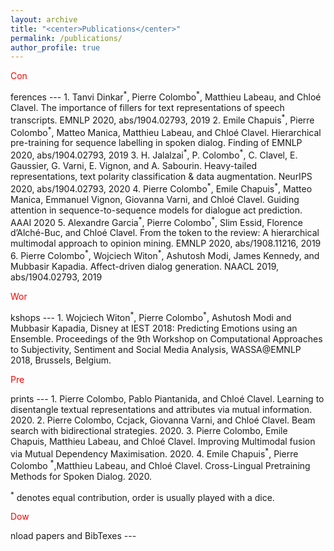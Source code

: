 ```yaml
---
layout: archive
title: "<center>Publications</center>"
permalink: /publications/
author_profile: true
---
```


<p style="color:#FF0000";>Con</p>ferences
---
1. Tanvi Dinkar<sup>*</sup>, Pierre Colombo<sup>*</sup>, Matthieu Labeau, and Chloé Clavel. The importance of fillers for
text representations of speech transcripts. EMNLP 2020, abs/1904.02793, 2019
2. Emile Chapuis<sup>*</sup>, Pierre Colombo<sup>*</sup>, Matteo Manica, Matthieu Labeau, and Chloé Clavel. Hierarchical
pre-training for sequence labelling in spoken dialog. Finding of EMNLP 2020, abs/1904.02793, 2019
3. H. Jalalzai<sup>*</sup>, P. Colombo<sup>*</sup>, C. Clavel, E. Gaussier, G. Varni, E. Vignon, and A. Sabourin. Heavy-tailed
representations, text polarity classification & data augmentation. NeurIPS 2020, abs/1904.02793, 2020
4. Pierre Colombo<sup>*</sup>, Emile Chapuis<sup>*</sup>, Matteo Manica, Emmanuel Vignon, Giovanna Varni, and Chloé
Clavel. Guiding attention in sequence-to-sequence models for dialogue act prediction. AAAI 2020
5. Alexandre Garcia<sup>*</sup>, Pierre Colombo<sup>*</sup>, Slim Essid, Florence d’Alché-Buc, and Chloé Clavel. From the token to the review: A hierarchical multimodal approach to opinion mining. EMNLP 2020, abs/1908.11216,
2019
6. Pierre Colombo<sup>*</sup>, Wojciech Witon<sup>*</sup>, Ashutosh Modi, James Kennedy, and Mubbasir Kapadia.
Affect-driven dialog generation. NAACL 2019, abs/1904.02793, 2019


<p style="color:#FF0000";>Wor</p>kshops
---
1. Wojciech Witon<sup>*</sup>, Pierre Colombo<sup>*</sup>, Ashutosh Modi and Mubbasir Kapadia, Disney at IEST 2018: Predicting Emotions using an Ensemble. Proceedings of the 9th Workshop on Computational Approaches to Subjectivity, Sentiment and Social Media Analysis, WASSA@EMNLP 2018, Brussels, Belgium.

<p style="color:#FF0000";>Pre</p>prints
---
1. Pierre Colombo, Pablo Piantanida, and Chloé Clavel. Learning to disentangle textual representations
and attributes via mutual information. 2020.
2. Pierre Colombo, Ccjack, Giovanna Varni, and Chloé Clavel. Beam search with bidirectional strategies.
2020.
3. Pierre Colombo, Emile Chapuis, Matthieu Labeau, and Chloé Clavel. Improving Multimodal fusion via Mutual Dependency Maximisation. 2020.
4. Emile Chapuis<sup>*</sup>, Pierre Colombo <sup>*</sup>,Matthieu Labeau, and Chloé Clavel. Cross-Lingual Pretraining Methods for Spoken Dialog. 2020.


<sup>*</sup> denotes equal contribution, order is usually played with a dice.


<p style="color:#FF0000";>Dow</p>nload papers and BibTexes
---
<script src="https://bibbase.org/show?bib=https://dblp.org/pid/229/3167.bib&jsonp=1"></script>
